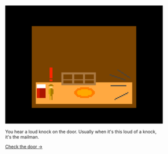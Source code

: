 ![](./res/2.png)

You hear a loud knock on the door. Usually when it's this loud of a knock, it's the mailman.

[Check the door →](./3.md)